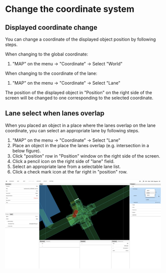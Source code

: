 # Change the coordinate system

## Displayed coordinate change

You can change a coordinate of the displayed object position by following steps.

When changing to the global coordinate:

1. "MAP" on the menu -> "Coordinate" -> Select "World"

When changing to the coordinate of the lane:

1. "MAP" on the menu -> "Coordinate" -> Select "Lane"

The position of the displayed object in "Position" on the right side of the screen will be changed to one corresponding to the selected coordinate.

## Lane select when lanes overlap

When you placed an object in a place where the lanes overlap on the lane coordinate, you can select an appropriate lane by following steps.

1. "MAP" on the menu -> "Coordinate" -> Select "Lane"
1. Place an object in the place the lanes overlap (e.g. intersection in a below figure).
1. Click "position" row in "Position" window on the right side of the screen.
1. Click a pencil icon on the right side of "lane" field.
1. Select an appropriate lane from a selectable lane list.
1. Click a check mark icon at the far right in "position" row.

![](screenshot09.png)
